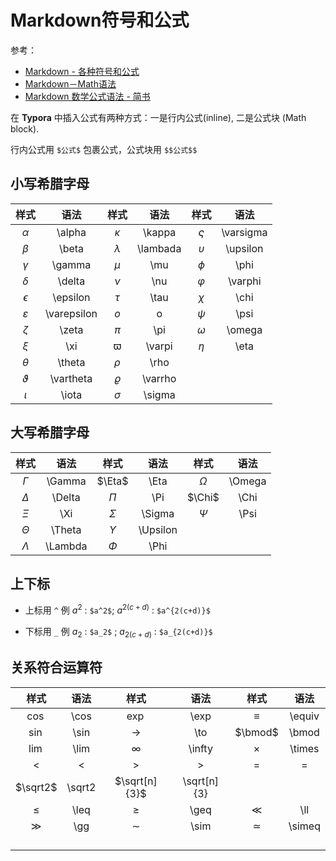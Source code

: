 # Markdown符号和公式

参考：

* [Markdown - 各种符号和公式](http://events.jianshu.io/p/119a90ac86b4)
* [Markdown－Math语法](https://blog.csdn.net/huangque1234/article/details/73920666)
* [Markdown 数学公式语法 - 简书](https://www.jianshu.com/p/4460692eece4)



在 **Typora** 中插入公式有两种方式：一是行内公式(inline), 二是公式块 (Math block).

行内公式用 `$公式$` 包裹公式，公式块用 `$$公式$$`



## 小写希腊字母

|     样式      |    语法     |   样式    |   语法   |    样式     |   语法    |
| :-----------: | :---------: | :-------: | :------: | :---------: | :-------: |
|   $\alpha$    |   \alpha    | $\kappa$  |  \kappa  | $\varsigma$ | \varsigma |
|    $\beta$    |    \beta    | $\lambda$ | \lambada | $\upsilon$  | \upsilon  |
|   $\gamma$    |   \gamma    |   $\mu$   |   \mu    |   $\phi$    |   \phi    |
|   $\delta$    |   \delta    |   $\nu$   |   \nu    |  $\varphi$  |  \varphi  |
|  $\epsilon$   |  \epsilon   |  $\tau$   |   \tau   |   $\chi$    |   \chi    |
| $\varepsilon$ | \varepsilon |    $o$    |    o     |   $\psi$    |   \psi    |
|    $\zeta$    |    \zeta    |   $\pi$   |   \pi    |  $\omega$   |  \omega   |
|     $\xi$     |     \xi     | $\varpi$  |  \varpi  |   $\eta$    |   \eta    |
|   $\theta$    |   \theta    |  $\rho$   |   \rho   |             |           |
|  $\vartheta$  |  \vartheta  | $\varrho$ | \varrho  |             |           |
|    $\iota$    |    \iota    | $\sigma$  |  \sigma  |             |           |



## 大写希腊字母

|   样式    |  语法   |    样式    |   语法   |   样式   |  语法  |
| :-------: | :-----: | :--------: | :------: | :------: | :----: |
| $\Gamma$  | \Gamma  |   $\Eta$   |   \Eta   | $\Omega$ | \Omega |
| $\Delta$  | \Delta  |   $\Pi$    |   \Pi    |  $\Chi$  |  \Chi  |
|   $\Xi$   |   \Xi   |  $\Sigma$  |  \Sigma  |  $\Psi$  |  \Psi  |
| $\Theta$  | \Theta  | $\Upsilon$ | \Upsilon |          |        |
| $\Lambda$ | \Lambda |   $\Phi$   |   \Phi   |          |        |



## 上下标

* 上标用 `^`     例   $a^2$ : `$a^2$`;   $a^{2(c+d)}$ : `$a^{2(c+d)}$`

* 下标用 `_`     例    $a_2$ :  `$a_2$` ;   $a_{2(c+d)}$ : `$a_{2(c+d)}$`



## 关系符合运算符

|   样式   |  语法  |     样式      |    语法     |   样式   |  语法  |
| :------: | :----: | :-----------: | :---------: | :------: | :----: |
|  $\cos$  |  \cos  |    $\exp$     |    \exp     | $\equiv$ | \equiv |
|  $\sin$  |  \sin  |     $\to$     |     \to     | $\bmod$  | \bmod  |
|  $\lim$  |  \lim  |   $\infty$    |   \infty    | $\times$ | \times |
|    <     |   <    |       >       |      >      |    =     |   =    |
| $\sqrt2$ | \sqrt2 | $\sqrt[n]{3}$ | \sqrt[n]{3} |          |        |
|  $\leq$  |  \leq  |    $\geq$     |    \geq     |  $\ll$   |  \ll   |
|  $\gg$   |  \gg   |    $\sim$     |    \sim     | $\simeq$ | \simeq |
|          |        |               |             |          |        |
|          |        |               |             |          |        |
|          |        |               |             |          |        |
|          |        |               |             |          |        |

